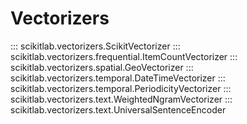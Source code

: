 # Vectorizers

::: scikitlab.vectorizers.ScikitVectorizer
::: scikitlab.vectorizers.frequential.ItemCountVectorizer
::: scikitlab.vectorizers.spatial.GeoVectorizer
::: scikitlab.vectorizers.temporal.DateTimeVectorizer
::: scikitlab.vectorizers.temporal.PeriodicityVectorizer
::: scikitlab.vectorizers.text.WeightedNgramVectorizer
::: scikitlab.vectorizers.text.UniversalSentenceEncoder

